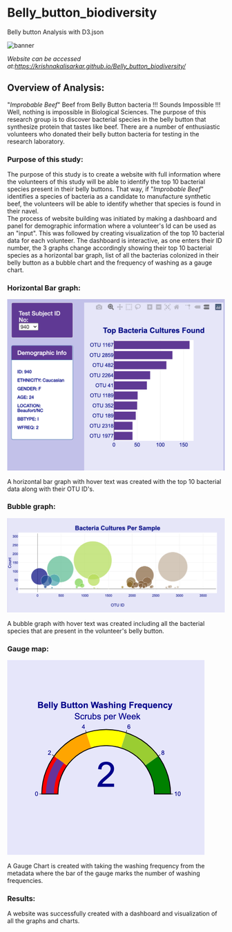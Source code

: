 # Belly_button_biodiversity

Belly button Analysis with D3.json

![banner](https://thumbs.dreamstime.com/b/futuristic-glowing-low-polygonal-abstract-background-bacilli-bacteria-flu-virus-cells-under-microscope-dark-blue-158916752.jpg)

*_Website can be accessed at:https://krishnakalisarkar.github.io/Belly_button_biodiversity/_*

## Overview of Analysis:

"*Improbable Beef*" Beef from Belly Button bacteria !!! Sounds Impossible !!!  
Well, nothing is impossible in Biological Sciences. The purpose of this research group is to discover bacterial species in the belly button that synthesize protein that tastes like beef. There are a number of enthusiastic volunteers who donated their belly button bacteria for testing in the research laboratory.

### Purpose of this study:

The purpose of this study is to create a website with full information where the volunteers of this study will be able to identify the top 10 bacterial species present in their belly buttons. That way, if "*Improbable Beef*" identifies a species of bacteria as a candidate to manufacture synthetic beef, the volunteers will be able to identify whether that species is found in their navel.  
The process of website building was initiated by making a dashboard and panel for demographic information where a volunteer's Id can be used as an "input". This was followed by creating visualization of the top 10 bacterial data for each volunteer. The dashboard is interactive, as one enters their ID number, the 3 graphs change accordingly showing their top 10 bacterial species as a horizontal bar graph, list of all the bacterias colonized in their belly button as a bubble chart and the frequency of washing as a gauge chart.

### Horizontal Bar graph:

![hbar](Images/horizontal_bar.png)

A horizontal bar graph with hover text was created with the top 10 bacterial data along with their OTU ID's.

### Bubble graph:

![bubble](Images/bubble.png)

A bubble graph with hover text was created including all the bacterial species that are present in the volunteer's belly button.

### Gauge map:

![gauge](Images/gauge.png)

A Gauge Chart is created with taking the washing frequency from the metadata where the bar of the gauge marks the number of washing frequencies.

### Results:

A website was successfully created with a dashboard and visualization of all the graphs and charts.
